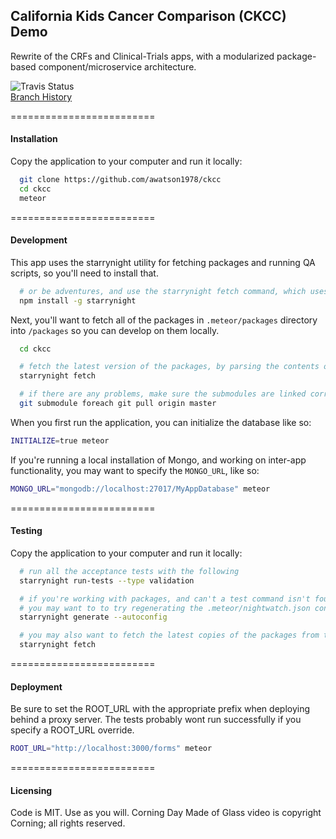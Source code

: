 ## California Kids Cancer Comparison (CKCC) Demo

Rewrite of the CRFs and Clinical-Trials apps, with a modularized package-based component/microservice architecture.

![Travis Status](https://travis-ci.org/awatson1978/ckcc.svg?branch=multiuser)  
[Branch History](https://travis-ci.org/awatson1978/ckcc/branches)

=========================
#### Installation  
Copy the application to your computer and run it locally:

````sh
  git clone https://github.com/awatson1978/ckcc
  cd ckcc
  meteor
````


=========================
#### Development

This app uses the starrynight utility for fetching packages and running QA scripts, so you'll need to install that.

````sh
  # or be adventures, and use the starrynight fetch command, which uses the .meteor/repo file
  npm install -g starrynight
````

Next, you'll want to fetch all of the packages in ``.meteor/packages`` directory into ``/packages`` so you can develop on them locally.
````sh
  cd ckcc

  # fetch the latest version of the packages, by parsing the contents of the .meteor/repo file
  starrynight fetch

  # if there are any problems, make sure the submodules are linked correctly
  git submodule foreach git pull origin master

````

When you first run the application, you can initialize the database like so:
````sh
INITIALIZE=true meteor
````


If you're running a local installation of Mongo, and working on inter-app functionality, you may want to specify the ``MONGO_URL``, like so:
````sh
MONGO_URL="mongodb://localhost:27017/MyAppDatabase" meteor
````


=========================
#### Testing  
Copy the application to your computer and run it locally:

````sh
  # run all the acceptance tests with the following
  starrynight run-tests --type validation

  # if you're working with packages, and can't a test command isn't found
  # you may want to to try regenerating the .meteor/nightwatch.json config file
  starrynight generate --autoconfig

  # you may also want to fetch the latest copies of the packages from time to time
  starrynight fetch

````

=========================
#### Deployment
Be sure to set the ROOT_URL with the appropriate prefix when deploying behind a proxy server.  The tests probably wont run successfully if you specify a ROOT_URL override.  

````sh
ROOT_URL="http://localhost:3000/forms" meteor
````


=========================
#### Licensing  

Code is MIT.  Use as you will.
Corning Day Made of Glass video is copyright Corning; all rights reserved.
